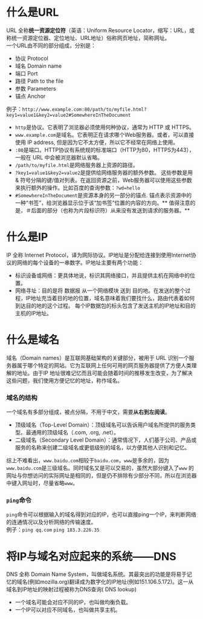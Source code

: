 # 什么是URL

URL 全称**统一资源定位符**（英语：Uniform Resource Locator，缩写：URL，或称统一资源定位器、定位地址、URL地址）俗称网页地址，简称网址。  
一个URL由不同的部分组成，分别是：

- 协议 Protocol
- 域名 Domain name
- 端口 Port
- 路径 Path to the file
- 参数 Parameters
- 锚点 Anchor

例子：`http://www.example.com:80/path/to/myfile.html?key1=value1&key2=value2#SomewhereInTheDocument`

- `http`是协议。它表明了浏览器必须使用何种协议，通常为 HTTP 或 HTTPS。
- `www.example.com`是域名。它表明正在请求哪个Web服务器。或者，可以直接使用 IP address, 但是因为它不太方便，所以它不经常在网络上使用。
- `:80`是端口。HTTP协议有系统规的标准端口（HTTP为80，HTTPS为443），一般在 URL 中会被浏览器默认省略。
- `/path/to/myfile.html`是网络服务器上资源的路径。
- `?key1=value1&key2=value2`是提供给网络服务器的额外参数。 这些参数是用 & 符号分隔的键/值对列表。在返回资源之前，Web服务器可以使用这些参数来执行额外的操作。比如百度的查询参数：`?wd=hello`
- `#SomewhereInTheDocument`是资源本身的另一部分的锚点. 锚点表示资源中的一种“书签”，给浏览器显示位于该“加书签”位置的内容的方向。**
  值得注意的是，＃后面的部分（也称为片段标识符）从来没有发送到请求的服务器。**

# 什么是IP

IP 全称 Internet Protocol，译为网际协议。IP地址是分配给连接到使用Internet协议的网络的每个设备的一串数字。IP地址主要有两个功能：

- 标识设备或网络：更具体地说，标识其网络接口，并且提供主机在网络中的位置。
- 网络寻址：目的是将 数据报 从一个网络模块 送到 目的地。在发送的整个过程，IP地址充当着目的地的位置，域名意味着我们要找什么，路由代表着如何到达目的地的这个过程。 每个IP数据包的标头包含了发送主机的IP地址和目的主机的IP地址。

# 什么是域名

域名（Domain names）是互联网基础架构的关键部分，被用于 URL 识别一个服务器属于哪个特定的网站。它为互联网上任何可用的网页服务器提供了方便人类理解的地址。由于IP
地址很难记忆而且可能会随着时间的推移发生改变，为了解决这些问题，我们使用方便记忆的地址，称作域名。

### 域名的结构

一个域名有多部分组成，被点分隔，不用于中文，需要**从右到左阅读**。

- 顶级域名（Top-Level Domain）：顶级域名可以告诉用户域名所提供的服务类型。最通用的顶级域名（.com, .org, .net）。
- 二级域名（Secondary Level Domain）：通常情况下，人们基于公司、产品或服务的名称来创建二级域名或更低级别的域名，以方便其他人识别和记忆。

综上不难看出，`www.baidu.com`相较于`baidu.com`，`www`是多余的，因为`www.baidu.com`是三级域名。同时域名又是可以交易的，虽然大部分键入了`www`
的网址与你想访问的实际网址是相同的，但是仍不排除有少部分不同，所以在浏览器中键入网址时，尽量省略`www`。

### `ping`命令

`ping`命令可以根据输入的域名得到对应的IP，也可以直接ping一个IP，来判断网络的连通情况以及分析网络的传输速度。  
例子：`ping qq.com` `ping 183.3.226.35`

# 将IP与域名对应起来的系统——DNS

DNS 全称 Domain Name System，叫做域名系统。其最突出的功能是将易于记忆的域名(例如mozilla.org)翻译成为数字化的IP地址(例如151.106.5.172)。这一从域名到IP地址的映射过程被称为DNS查询(
DNS lookup)

- 一个域名可能会对应不同的IP，也叫做均衡负载。
- 一个IP可以对应不同域名，也叫做共享主机。